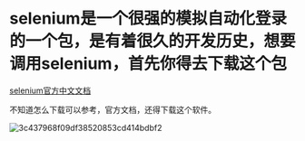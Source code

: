 # selenium是一个很强的模拟自动化登录的一个包，是有着很久的开发历史，想要调用selenium，首先你得去下载这个包

[selenium官方中文文档](https://selenium-python-zh.readthedocs.io/en/latest/)

不知道怎么下载可以参考，官方文档，还得下载这个软件。

![3c437968f09df38520853cd414bdbf2](https://s1.ax1x.com/2020/06/19/NK7TC4.png)